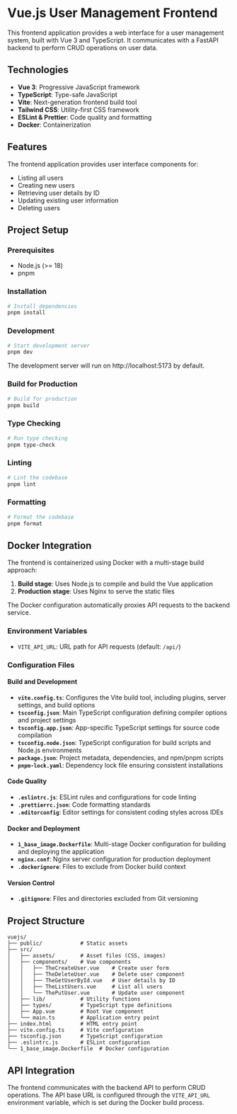 # Vue.js User Management Frontend

This frontend application provides a web interface for a user management system, built with Vue 3 and TypeScript. It communicates with a FastAPI backend to perform CRUD operations on user data.

## Technologies

- **Vue 3**: Progressive JavaScript framework
- **TypeScript**: Type-safe JavaScript
- **Vite**: Next-generation frontend build tool
- **Tailwind CSS**: Utility-first CSS framework
- **ESLint & Prettier**: Code quality and formatting
- **Docker**: Containerization

## Features

The frontend application provides user interface components for:

- Listing all users
- Creating new users
- Retrieving user details by ID
- Updating existing user information
- Deleting users

## Project Setup

### Prerequisites

- Node.js (>= 18)
- pnpm

### Installation

```bash
# Install dependencies
pnpm install
```

### Development

```bash
# Start development server
pnpm dev
```

The development server will run on http://localhost:5173 by default.

### Build for Production

```bash
# Build for production
pnpm build
```

### Type Checking

```bash
# Run type checking
pnpm type-check
```

### Linting

```bash
# Lint the codebase
pnpm lint
```

### Formatting

```bash
# Format the codebase
pnpm format
```

## Docker Integration

The frontend is containerized using Docker with a multi-stage build approach:

1. **Build stage**: Uses Node.js to compile and build the Vue application
2. **Production stage**: Uses Nginx to serve the static files

The Docker configuration automatically proxies API requests to the backend service.

### Environment Variables

- `VITE_API_URL`: URL path for API requests (default: `/api/`)

### Configuration Files

#### Build and Development

- **`vite.config.ts`**: Configures the Vite build tool, including plugins, server settings, and build options
- **`tsconfig.json`**: Main TypeScript configuration defining compiler options and project settings
- **`tsconfig.app.json`**: App-specific TypeScript settings for source code compilation
- **`tsconfig.node.json`**: TypeScript configuration for build scripts and Node.js environments
- **`package.json`**: Project metadata, dependencies, and npm/pnpm scripts
- **`pnpm-lock.yaml`**: Dependency lock file ensuring consistent installations

#### Code Quality

- **`.eslintrc.js`**: ESLint rules and configurations for code linting
- **`.prettierrc.json`**: Code formatting standards
- **`.editorconfig`**: Editor settings for consistent coding styles across IDEs

#### Docker and Deployment

- **`1_base_image.Dockerfile`**: Multi-stage Docker configuration for building and deploying the application
- **`nginx.conf`**: Nginx server configuration for production deployment
- **`.dockerignore`**: Files to exclude from Docker build context

#### Version Control

- **`.gitignore`**: Files and directories excluded from Git versioning

## Project Structure

```
vuejs/
├── public/            # Static assets
├── src/
│   ├── assets/        # Asset files (CSS, images)
│   ├── components/    # Vue components
│   │   ├── TheCreateUser.vue    # Create user form
│   │   ├── TheDeleteUser.vue    # Delete user component
│   │   ├── TheGetUserById.vue   # User details by ID
│   │   ├── TheListUsers.vue     # List all users
│   │   └── ThePutUser.vue       # Update user component
│   ├── lib/           # Utility functions
│   ├── types/         # TypeScript type definitions
│   ├── App.vue        # Root Vue component
│   └── main.ts        # Application entry point
├── index.html         # HTML entry point
├── vite.config.ts     # Vite configuration
├── tsconfig.json      # TypeScript configuration
├── .eslintrc.js       # ESLint configuration
└── 1_base_image.Dockerfile  # Docker configuration
```

## API Integration

The frontend communicates with the backend API to perform CRUD operations. The API base URL is configured through the `VITE_API_URL` environment variable, which is set during the Docker build process.
